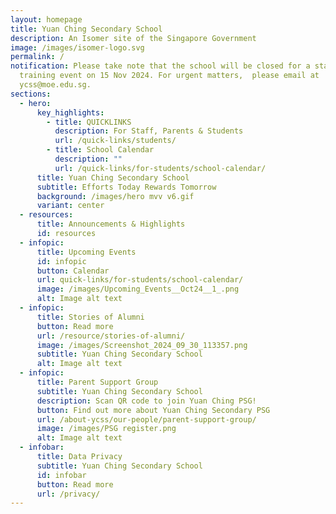 ```yaml
---
layout: homepage
title: Yuan Ching Secondary School
description: An Isomer site of the Singapore Government
image: /images/isomer-logo.svg
permalink: /
notification: Please take note that the school will be closed for a staff
  training event on 15 Nov 2024. For urgent matters,  please email at
  ycss@moe.edu.sg.
sections:
  - hero:
      key_highlights:
        - title: QUICKLINKS
          description: For Staff, Parents & Students
          url: /quick-links/students/
        - title: School Calendar
          description: ""
          url: /quick-links/for-students/school-calendar/
      title: Yuan Ching Secondary School
      subtitle: Efforts Today Rewards Tomorrow
      background: /images/hero mvv v6.gif
      variant: center
  - resources:
      title: Announcements & Highlights
      id: resources
  - infopic:
      title: Upcoming Events
      id: infopic
      button: Calendar
      url: quick-links/for-students/school-calendar/
      image: /images/Upcoming_Events__Oct24__1_.png
      alt: Image alt text
  - infopic:
      title: Stories of Alumni
      button: Read more
      url: /resource/stories-of-alumni/
      image: /images/Screenshot_2024_09_30_113357.png
      subtitle: Yuan Ching Secondary School
      alt: Image alt text
  - infopic:
      title: Parent Support Group
      subtitle: Yuan Ching Secondary School
      description: Scan QR code to join Yuan Ching PSG!
      button: Find out more about Yuan Ching Secondary PSG
      url: /about-ycss/our-people/parent-support-group/
      image: /images/PSG register.png
      alt: Image alt text
  - infobar:
      title: Data Privacy
      subtitle: Yuan Ching Secondary School
      id: infobar
      button: Read more
      url: /privacy/
---
```

